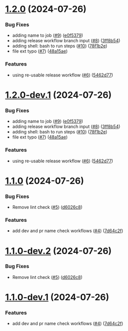 # [1.2.0](https://github.com/jbigel/firebolt-certification-suite/compare/v1.1.0...v1.2.0) (2024-07-26)


### Bug Fixes

* adding name to job ([#9](https://github.com/jbigel/firebolt-certification-suite/issues/9)) ([e0f5379](https://github.com/jbigel/firebolt-certification-suite/commit/e0f5379c4deaf8065757caaaed768ffc0e2d076e))
* adding release workflow branch input ([#8](https://github.com/jbigel/firebolt-certification-suite/issues/8)) ([3ff8b54](https://github.com/jbigel/firebolt-certification-suite/commit/3ff8b546657a15be01367e7a5d12c7670d5e3193))
* adding shell: bash to run steps ([#10](https://github.com/jbigel/firebolt-certification-suite/issues/10)) ([78f1b2e](https://github.com/jbigel/firebolt-certification-suite/commit/78f1b2e873bb83aad879c2cf0e12d6cf125afc12))
* file ext typo ([#7](https://github.com/jbigel/firebolt-certification-suite/issues/7)) ([48a15ae](https://github.com/jbigel/firebolt-certification-suite/commit/48a15ae53fa08e079bf439a6ccdd888d23219b33))


### Features

* using re-usable release workflow ([#6](https://github.com/jbigel/firebolt-certification-suite/issues/6)) ([5462d77](https://github.com/jbigel/firebolt-certification-suite/commit/5462d7781a99ec8e73dcfca6c231f317ea885c06))

# [1.2.0-dev.1](https://github.com/jbigel/firebolt-certification-suite/compare/v1.1.0...v1.2.0-dev.1) (2024-07-26)


### Bug Fixes

* adding name to job ([#9](https://github.com/jbigel/firebolt-certification-suite/issues/9)) ([e0f5379](https://github.com/jbigel/firebolt-certification-suite/commit/e0f5379c4deaf8065757caaaed768ffc0e2d076e))
* adding release workflow branch input ([#8](https://github.com/jbigel/firebolt-certification-suite/issues/8)) ([3ff8b54](https://github.com/jbigel/firebolt-certification-suite/commit/3ff8b546657a15be01367e7a5d12c7670d5e3193))
* adding shell: bash to run steps ([#10](https://github.com/jbigel/firebolt-certification-suite/issues/10)) ([78f1b2e](https://github.com/jbigel/firebolt-certification-suite/commit/78f1b2e873bb83aad879c2cf0e12d6cf125afc12))
* file ext typo ([#7](https://github.com/jbigel/firebolt-certification-suite/issues/7)) ([48a15ae](https://github.com/jbigel/firebolt-certification-suite/commit/48a15ae53fa08e079bf439a6ccdd888d23219b33))


### Features

* using re-usable release workflow ([#6](https://github.com/jbigel/firebolt-certification-suite/issues/6)) ([5462d77](https://github.com/jbigel/firebolt-certification-suite/commit/5462d7781a99ec8e73dcfca6c231f317ea885c06))

# [1.1.0](https://github.com/jbigel/firebolt-certification-suite/compare/v1.0.0...v1.1.0) (2024-07-26)


### Bug Fixes

* Remove lint check ([#5](https://github.com/jbigel/firebolt-certification-suite/issues/5)) ([d6026c8](https://github.com/jbigel/firebolt-certification-suite/commit/d6026c89d2a71bf56bdcbedf44679713530c4ab5))


### Features

* add dev and pr name check workflows ([#4](https://github.com/jbigel/firebolt-certification-suite/issues/4)) ([7d64c2f](https://github.com/jbigel/firebolt-certification-suite/commit/7d64c2ff74ce47184fede848208235853c715381))

# [1.1.0-dev.2](https://github.com/jbigel/firebolt-certification-suite/compare/v1.1.0-dev.1...v1.1.0-dev.2) (2024-07-26)


### Bug Fixes

* Remove lint check ([#5](https://github.com/jbigel/firebolt-certification-suite/issues/5)) ([d6026c8](https://github.com/jbigel/firebolt-certification-suite/commit/d6026c89d2a71bf56bdcbedf44679713530c4ab5))

# [1.1.0-dev.1](https://github.com/jbigel/firebolt-certification-suite/compare/v1.0.0...v1.1.0-dev.1) (2024-07-26)


### Features

* add dev and pr name check workflows ([#4](https://github.com/jbigel/firebolt-certification-suite/issues/4)) ([7d64c2f](https://github.com/jbigel/firebolt-certification-suite/commit/7d64c2ff74ce47184fede848208235853c715381))
